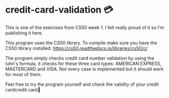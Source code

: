 # credit-card-validation 💳

This is one of the exercises from CS50 week 1. I felt really proud of it so I'm publishing it here.

This program uses the CS50 library. To compile make sure you have the CS50 library installed: https://cs50.readthedocs.io/libraries/cs50/c/

The program simply checks credit card number validation by using the luhn's formula, it checks for these three card types: AMERICAN EXPRESS, MASTERCARD and VISA. Not every case is implemented but it should work for most of them. 

Feel free to try the program yourself and check the validity of your credit cardcredit card🤩


